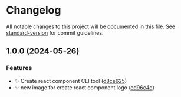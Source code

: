# Changelog

All notable changes to this project will be documented in this file. See [standard-version](https://github.com/conventional-changelog/standard-version) for commit guidelines.

## 1.0.0 (2024-05-26)

### Features

- ✨ Create react component CLI tool ([d8ce625](https://github.com/azelky/react-new-component-cli/commit/d8ce625ac566cb3d1e74106d99db0c97ee1a3f89))
- ✨ new image for create react component logo ([ed96c4d](https://github.com/azelky/react-new-component-cli/commit/ed96c4d63e6e91517cbf700f8316981b82ed1115))
